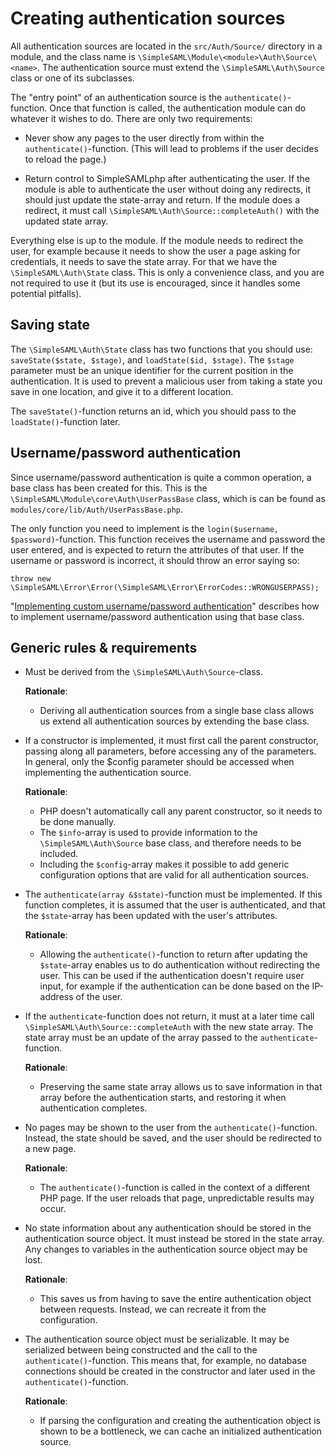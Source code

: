 # Creating authentication sources

All authentication sources are located in the `src/Auth/Source/` directory in a module, and the class name is `\SimpleSAML\Module\<module>\Auth\Source\<name>`.
The authentication source must extend the `\SimpleSAML\Auth\Source` class or one of its subclasses.

The "entry point" of an authentication source is the `authenticate()`-function.
Once that function is called, the authentication module can do whatever it wishes to do.
There are only two requirements:

- Never show any pages to the user directly from within the `authenticate()`-function.
  (This will lead to problems if the user decides to reload the page.)

- Return control to SimpleSAMLphp after authenticating the user.
  If the module is able to authenticate the user without doing any redirects, it should just update the state-array and return.
  If the module does a redirect, it must call `\SimpleSAML\Auth\Source::completeAuth()` with the updated state array.

Everything else is up to the module.
If the module needs to redirect the user, for example because it needs to show the user a page asking for credentials, it needs to save the state array.
For that we have the `\SimpleSAML\Auth\State` class.
This is only a convenience class, and you are not required to use it (but its use is encouraged, since it handles some potential pitfalls).

## Saving state

The `\SimpleSAML\Auth\State` class has two functions that you should use:
`saveState($state, $stage)`, and `loadState($id, $stage)`.
The `$stage` parameter must be an unique identifier for the current position in the authentication.
It is used to prevent a malicious user from taking a state you save in one location, and give it to a different location.

The `saveState()`-function returns an id, which you should pass to the `loadState()`-function later.

## Username/password authentication

Since username/password authentication is quite a common operation, a base class has been created for this.
This is the `\SimpleSAML\Module\core\Auth\UserPassBase` class, which is can be found as `modules/core/lib/Auth/UserPassBase.php`.

The only function you need to implement is the `login($username, $password)`-function.
This function receives the username and password the user entered, and is expected to return the attributes of that user.
If the username or password is incorrect, it should throw an error saying so:

    throw new \SimpleSAML\Error\Error(\SimpleSAML\Error\ErrorCodes::WRONGUSERPASS);

"[Implementing custom username/password authentication](./simplesamlphp-customauth)" describes how to implement username/password authentication using that base class.

## Generic rules & requirements

- Must be derived from the `\SimpleSAML\Auth\Source`-class.

  **Rationale**:
  - Deriving all authentication sources from a single base class allows us extend all authentication sources by extending the base class.

- If a constructor is implemented, it must first call the parent constructor, passing along all parameters, before accessing any of the parameters.
  In general, only the $config parameter should be accessed when implementing the authentication source.

  **Rationale**:
  - PHP doesn't automatically call any parent constructor, so it needs to be done manually.
  - The `$info`-array is used to provide information to the `\SimpleSAML\Auth\Source` base class, and therefore needs to be included.
  - Including the `$config`-array makes it possible to add generic configuration options that are valid for all authentication sources.

- The `authenticate(array &$state)`-function must be implemented.
  If this function completes, it is assumed that the user is authenticated, and that the `$state`-array has been updated with the user's attributes.

  **Rationale**:
  - Allowing the `authenticate()`-function to return after updating the `$state`-array enables us to do authentication without redirecting the user.
    This can be used if the authentication doesn't require user input, for example if the authentication can be done based on the IP-address of the user.

- If the `authenticate`-function does not return, it must at a later time call `\SimpleSAML\Auth\Source::completeAuth` with the new state array.
  The state array must be an update of the array passed to the `authenticate`-function.

  **Rationale**:
  - Preserving the same state array allows us to save information in that array before the authentication starts, and restoring it when authentication completes.

- No pages may be shown to the user from the `authenticate()`-function.
  Instead, the state should be saved, and the user should be redirected to a new page.

  **Rationale**:
  - The `authenticate()`-function is called in the context of a different PHP page.
    If the user reloads that page, unpredictable results may occur.

- No state information about any authentication should be stored in the authentication source object.
  It must instead be stored in the state array.
  Any changes to variables in the authentication source object may be lost.

  **Rationale**:
  - This saves us from having to save the entire authentication object between requests.
    Instead, we can recreate it from the configuration.

- The authentication source object must be serializable.
  It may be serialized between being constructed and the call to the `authenticate()`-function.
  This means that, for example, no database connections should be created in the constructor and later used in the `authenticate()`-function.

  **Rationale**:
  - If parsing the configuration and creating the authentication object is shown to be a bottleneck, we can cache an initialized authentication source.
